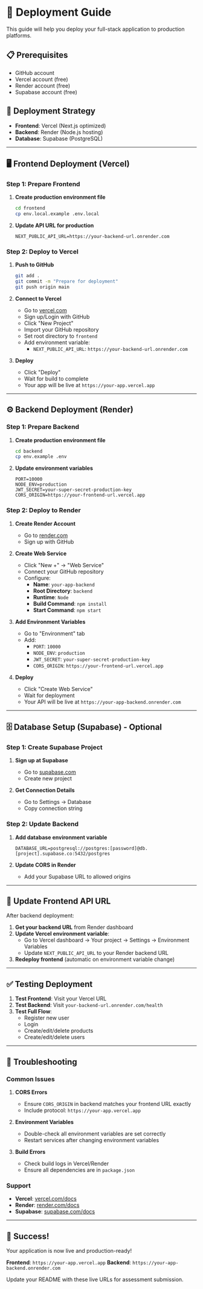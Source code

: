 # 🚀 Deployment Guide

This guide will help you deploy your full-stack application to production platforms.

## 📋 Prerequisites

- GitHub account
- Vercel account (free)
- Render account (free)
- Supabase account (free)

## 🎯 Deployment Strategy

- **Frontend**: Vercel (Next.js optimized)
- **Backend**: Render (Node.js hosting)
- **Database**: Supabase (PostgreSQL)

---

## 🖥️ Frontend Deployment (Vercel)

### Step 1: Prepare Frontend

1. **Create production environment file**
   ```bash
   cd frontend
   cp env.local.example .env.local
   ```

2. **Update API URL for production**
   ```env
   NEXT_PUBLIC_API_URL=https://your-backend-url.onrender.com
   ```

### Step 2: Deploy to Vercel

1. **Push to GitHub**
   ```bash
   git add .
   git commit -m "Prepare for deployment"
   git push origin main
   ```

2. **Connect to Vercel**
   - Go to [vercel.com](https://vercel.com)
   - Sign up/Login with GitHub
   - Click "New Project"
   - Import your GitHub repository
   - Set root directory to `frontend`
   - Add environment variable:
     - `NEXT_PUBLIC_API_URL`: `https://your-backend-url.onrender.com`

3. **Deploy**
   - Click "Deploy"
   - Wait for build to complete
   - Your app will be live at `https://your-app.vercel.app`

---

## ⚙️ Backend Deployment (Render)

### Step 1: Prepare Backend

1. **Create production environment file**
   ```bash
   cd backend
   cp env.example .env
   ```

2. **Update environment variables**
   ```env
   PORT=10000
   NODE_ENV=production
   JWT_SECRET=your-super-secret-production-key
   CORS_ORIGIN=https://your-frontend-url.vercel.app
   ```

### Step 2: Deploy to Render

1. **Create Render Account**
   - Go to [render.com](https://render.com)
   - Sign up with GitHub

2. **Create Web Service**
   - Click "New +" → "Web Service"
   - Connect your GitHub repository
   - Configure:
     - **Name**: `your-app-backend`
     - **Root Directory**: `backend`
     - **Runtime**: `Node`
     - **Build Command**: `npm install`
     - **Start Command**: `npm start`

3. **Add Environment Variables**
   - Go to "Environment" tab
   - Add:
     - `PORT`: `10000`
     - `NODE_ENV`: `production`
     - `JWT_SECRET`: `your-super-secret-production-key`
     - `CORS_ORIGIN`: `https://your-frontend-url.vercel.app`

4. **Deploy**
   - Click "Create Web Service"
   - Wait for deployment
   - Your API will be live at `https://your-app-backend.onrender.com`

---

## 🗄️ Database Setup (Supabase) - Optional

### Step 1: Create Supabase Project

1. **Sign up at Supabase**
   - Go to [supabase.com](https://supabase.com)
   - Create new project

2. **Get Connection Details**
   - Go to Settings → Database
   - Copy connection string

### Step 2: Update Backend

1. **Add database environment variable**
   ```env
   DATABASE_URL=postgresql://postgres:[password]@db.[project].supabase.co:5432/postgres
   ```

2. **Update CORS in Render**
   - Add your Supabase URL to allowed origins

---

## 🔗 Update Frontend API URL

After backend deployment:

1. **Get your backend URL** from Render dashboard
2. **Update Vercel environment variable**:
   - Go to Vercel dashboard → Your project → Settings → Environment Variables
   - Update `NEXT_PUBLIC_API_URL` to your Render backend URL
3. **Redeploy frontend** (automatic on environment variable change)

---

## ✅ Testing Deployment

1. **Test Frontend**: Visit your Vercel URL
2. **Test Backend**: Visit `your-backend-url.onrender.com/health`
3. **Test Full Flow**:
   - Register new user
   - Login
   - Create/edit/delete products
   - Create/edit/delete users

---

## 🔧 Troubleshooting

### Common Issues

1. **CORS Errors**
   - Ensure `CORS_ORIGIN` in backend matches your frontend URL exactly
   - Include protocol: `https://your-app.vercel.app`

2. **Environment Variables**
   - Double-check all environment variables are set correctly
   - Restart services after changing environment variables

3. **Build Errors**
   - Check build logs in Vercel/Render
   - Ensure all dependencies are in `package.json`

### Support

- **Vercel**: [vercel.com/docs](https://vercel.com/docs)
- **Render**: [render.com/docs](https://render.com/docs)
- **Supabase**: [supabase.com/docs](https://supabase.com/docs)

---

## 🎉 Success!

Your application is now live and production-ready! 

**Frontend**: `https://your-app.vercel.app`
**Backend**: `https://your-app-backend.onrender.com`

Update your README with these live URLs for assessment submission. 
